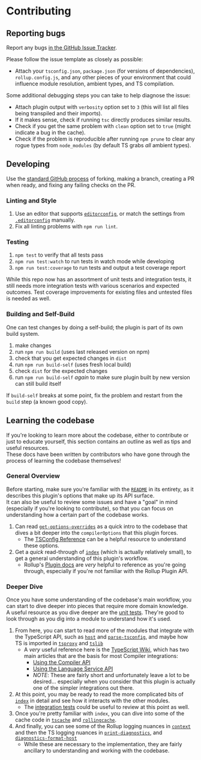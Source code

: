 # Contributing

## Reporting bugs

Report any bugs [in the GitHub Issue Tracker](https://github.com/ezolenko/rollup-plugin-typescript2/issues).

Please follow the issue template as closely as possible:

- Attach your `tsconfig.json`, `package.json` (for versions of dependencies), `rollup.config.js`, and any other pieces of your environment that could influence module resolution, ambient types, and TS compilation.

Some additional debugging steps you can take to help diagnose the issue:

- Attach plugin output with `verbosity` option set to `3` (this will list all files being transpiled and their imports).
- If it makes sense, check if running `tsc` directly produces similar results.
- Check if you get the same problem with `clean` option set to `true` (might indicate a bug in the cache).
- Check if the problem is reproducible after running `npm prune` to clear any rogue types from `node_modules` (by default TS grabs _all_ ambient types).

## Developing

Use the [standard GitHub process](https://docs.github.com/en/pull-requests/collaborating-with-pull-requests/getting-started/about-collaborative-development-models#fork-and-pull-model) of forking, making a branch, creating a PR when ready, and fixing any failing checks on the PR.

### Linting and Style

1. Use an editor that supports [`editorconfig`](https://editorconfig.org/), or match the settings from [`.editorconfig`](./.editorconfig) manually.
1. Fix all linting problems with `npm run lint`.

### Testing

1. `npm test` to verify that all tests pass
1. `npm run test:watch` to run tests in watch mode while developing
1. `npm run test:coverage` to run tests and output a test coverage report

While this repo now has an assortment of unit tests and integration tests, it still needs more integration tests with various scenarios and expected outcomes.
Test coverage improvements for existing files and untested files is needed as well.

### Building and Self-Build

One can test changes by doing a self-build; the plugin is part of its own build system.

1. make changes
1. run `npm run build` (uses last released version on npm)
1. check that you get expected changes in `dist`
1. run `npm run build-self` (uses fresh local build)
1. check `dist` for the expected changes
1. run `npm run build-self` _again_ to make sure plugin built by new version can still build itself

If `build-self` breaks at some point, fix the problem and restart from the `build` step (a known good copy).

## Learning the codebase

If you're looking to learn more about the codebase, either to contribute or just to educate yourself, this section contains an outline as well as tips and useful resources.<br />
These docs have been written by contributors who have gone through the process of learning the codebase themselves!

### General Overview

Before starting, make sure you're familiar with the [`README`](README.md) in its entirety, as it describes this plugin's options that make up its API surface.<br />
It can also be useful to review some issues and have a "goal" in mind (especially if you're looking to contribute), so that you can focus on understanding how a certain part of the codebase works.

1. Can read [`get-options-overrides`](src/get-options-overrides.ts) as a quick intro to the codebase that dives a bit deeper into the `compilerOptions` that this plugin forces.
    - The [TSConfig Reference](https://www.typescriptlang.org/tsconfig) can be a helpful resource to understand these options.
1. Get a _quick_ read-through of [`index`](src/index.ts) (which is actually relatively small), to get a general understanding of this plugin's workflow.
    - Rollup's [Plugin docs](https://rollupjs.org/guide/en/#plugins-overview) are _very_ helpful to reference as you're going through, especially if you're not familiar with the Rollup Plugin API.

### Deeper Dive

Once you have some understanding of the codebase's main workflow, you can start to dive deeper into pieces that require more domain knowledge.<br />
A useful resource as you dive deeper are the [unit tests](__tests__/). They're good to look through as you dig into a module to understand how it's used.

1. From here, you can start to read more of the modules that integrate with the TypeScript API, such as [`host`](src/host.ts) and [`parse-tsconfig`](src/parse-tsconfig.ts), and maybe how TS is imported in [`tsproxy`](src/tsproxy.ts) and [`tslib`](src/tslib.ts)
    - A _very_ useful reference here is the [TypeScript Wiki](https://github.com/microsoft/TypeScript/wiki), which has two main articles that are the basis for most Compiler integrations:
      - [Using the Compiler API](https://github.com/microsoft/TypeScript/wiki/Using-the-Compiler-API)
      - [Using the Language Service API](https://github.com/microsoft/TypeScript/wiki/Using-the-Language-Service-API)
      - _NOTE_: These are fairly short and unfortunately leave a lot to be desired... especially when you consider that this plugin is actually one of the simpler integrations out there.
1. At this point, you may be ready to read the more complicated bits of [`index`](src/index.ts) in detail and see how it interacts with the other modules.
    - The [integration tests](__tests__/integration/) could be useful to review at this point as well.
1. Once you're pretty familiar with `index`, you can dive into some of the cache code in [`tscache`](src/tscache.ts) and [`rollingcache`](src/rollingcache.ts).
1. And finally, you can see some of the Rollup logging nuances in [`context`](src/context.ts) and then the TS logging nuances in [`print-diagnostics`](src/print-diagnostics.ts), and [`diagnostics-format-host`](src/diagnostics-format-host.ts)
    - While these are necessary to the implementation, they are fairly ancillary to understanding and working with the codebase.
